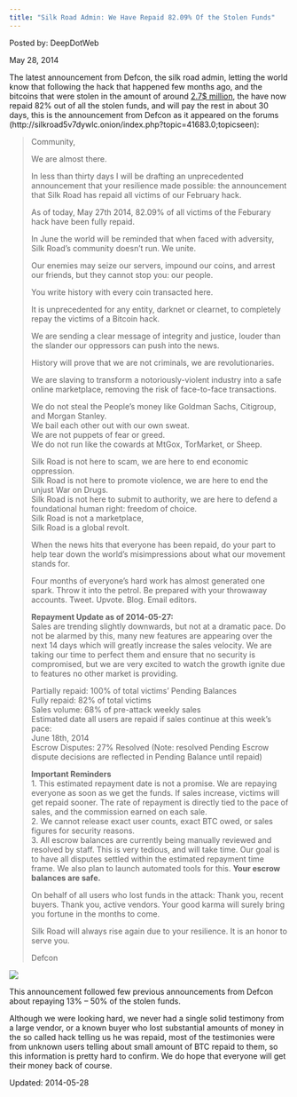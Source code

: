 ```yaml
---
title: "Silk Road Admin: We Have Repaid 82.09% Of the Stolen Funds"
---
```


Posted by: DeepDotWeb

<span>May 28, 2014</span>

<p>The latest announcement from Defcon, the silk road admin, letting the world know that following the hack that happened few months ago, and the bitcoins that were stolen in the amount of around <a href="/2014/02/13/silk-road-2-hacked-bitcoins-stolen-unknown-amount/">2.7$ million</a>, the have now repaid 82% out of all the stolen funds, and will pay the rest in about 30 days, this is the announcement from Defcon as it appeared on the forums (http://silkroad5v7dywlc.onion/index.php?topic=41683.0;topicseen):</p>
<blockquote><p>Community,</p>
<p>We are almost there.</p>
<p>In less than thirty days I will be drafting an unprecedented announcement that your resilience made possible: the announcement that Silk Road has repaid all victims of our February hack.</p>
<p>As of today, May 27th 2014, 82.09% of all victims of the Feburary hack have been fully repaid.</p>
<p>In June the world will be reminded that when faced with adversity, Silk Road&#8217;s community doesn&#8217;t run. We unite.</p>
<p>Our enemies may seize our servers, impound our coins, and arrest our friends, but they cannot stop you: our people.</p>
<p>You write history with every coin transacted here.</p>
<p>It is unprecedented for any entity, darknet or clearnet, to completely repay the victims of a Bitcoin hack.</p>
<p>We are sending a clear message of integrity and justice, louder than the slander our oppressors can push into the news.</p>
<p>History will prove that we are not criminals, we are revolutionaries.</p>
<p>We are slaving to transform a notoriously-violent industry into a safe online marketplace, removing the risk of face-to-face transactions.</p>
<p>We do not steal the People&#8217;s money like Goldman Sachs, Citigroup, and Morgan Stanley.<br />
    We bail each other out with our own sweat.<br />
    We are not puppets of fear or greed.<br />
    We do not run like the cowards at MtGox, TorMarket, or Sheep.</p>
<p>Silk Road is not here to scam, we are here to end economic oppression.<br />
    Silk Road is not here to promote violence, we are here to end the unjust War on Drugs.<br />
    Silk Road is not here to submit to authority, we are here to defend a foundational human right: freedom of choice.<br />
    Silk Road is not a marketplace,<br />
    Silk Road is a global revolt.</p>
<p>When the news hits that everyone has been repaid, do your part to help tear down the world&#8217;s misimpressions about what our movement stands for.</p>
<p>Four months of everyone&#8217;s hard work has almost generated one spark. Throw it into the petrol. Be prepared with your throwaway accounts. Tweet. Upvote. Blog. Email editors.</p>
<p><strong>Repayment Update as of 2014-05-27:</strong><br />
    Sales are trending slightly downwards, but not at a dramatic pace. Do not be alarmed by this, many new features are appearing over the next 14 days which will greatly increase the sales velocity. We are taking our time to perfect them and ensure that no security is compromised, but we are very excited to watch the growth ignite due to features no other market is providing.</p>
<p>Partially repaid: 100% of total victims&#8217; Pending Balances<br />
    Fully repaid: 82% of total victims<br />
    Sales volume: 68% of pre-attack weekly sales<br />
    Estimated date all users are repaid if sales continue at this week&#8217;s pace:<br />
    June 18th, 2014<br />
    Escrow Disputes: 27% Resolved (Note: resolved Pending Escrow dispute decisions are reflected in Pending Balance until repaid)</p>
<p><strong>Important Reminders</strong><br />
    1. This estimated repayment date is not a promise. We are repaying everyone as soon as we get the funds. If sales increase, victims will get repaid sooner. The rate of repayment is directly tied to the pace of sales, and the commission earned on each sale.<br />
    2. We cannot release exact user counts, exact BTC owed, or sales figures for security reasons.<br />
    3. All escrow balances are currently being manually reviewed and resolved by staff. This is very tedious, and will take time. Our goal is to have all disputes settled within the estimated repayment time frame. We also plan to launch automated tools for this. <strong>Your escrow balances are safe.</strong></p>
<p>On behalf of all users who lost funds in the attack: Thank you, recent buyers. Thank you, active vendors. Your good karma will surely bring you fortune in the months to come.</p>
<p>Silk Road will always rise again due to your resilience. It is an honor to serve you.</p>
<p>Defcon</p></blockquote>
<img src="https://G-I-R.github.io/deepdotweb/imgs/2014/05/defc.png" />

<p>This announcement followed few previous announcements from Defcon about repaying 13% &#8211; 50% of the stolen funds.</p>
<p>Although we were looking hard, we never had a single solid testimony from a large vendor, or a known buyer who lost substantial amounts of money in the so called hack telling us he was repaid, most of the testimonies were from unknown users telling about small amount of BTC repaid to them, so this information is pretty hard to confirm. We do hope that everyone will get their money back of course.</p>

Updated: 2014-05-28
    
